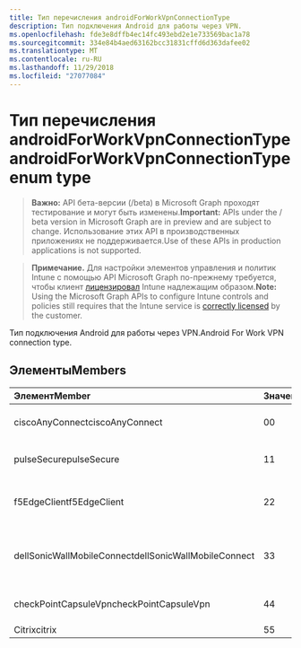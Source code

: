 ```yaml
---
title: Тип перечисления androidForWorkVpnConnectionType
description: Тип подключения Android для работы через VPN.
ms.openlocfilehash: fde3e8dffb4ec14fc493ebd2e1e733569bac1a78
ms.sourcegitcommit: 334e84b4aed63162bcc31831cffd6d363dafee02
ms.translationtype: MT
ms.contentlocale: ru-RU
ms.lasthandoff: 11/29/2018
ms.locfileid: "27077084"
---
```

# <a name="androidforworkvpnconnectiontype-enum-type"></a><span data-ttu-id="2e511-103">Тип перечисления androidForWorkVpnConnectionType</span><span class="sxs-lookup"><span data-stu-id="2e511-103">androidForWorkVpnConnectionType enum type</span></span>

> <span data-ttu-id="2e511-104">**Важно:** API бета-версии (/beta) в Microsoft Graph проходят тестирование и могут быть изменены.</span><span class="sxs-lookup"><span data-stu-id="2e511-104">**Important:** APIs under the / beta version in Microsoft Graph are in preview and are subject to change.</span></span> <span data-ttu-id="2e511-105">Использование этих API в производственных приложениях не поддерживается.</span><span class="sxs-lookup"><span data-stu-id="2e511-105">Use of these APIs in production applications is not supported.</span></span>

> <span data-ttu-id="2e511-106">**Примечание.** Для настройки элементов управления и политик Intune с помощью API Microsoft Graph по-прежнему требуется, чтобы клиент [лицензировал](https://go.microsoft.com/fwlink/?linkid=839381) Intune надлежащим образом.</span><span class="sxs-lookup"><span data-stu-id="2e511-106">**Note:** Using the Microsoft Graph APIs to configure Intune controls and policies still requires that the Intune service is [correctly licensed](https://go.microsoft.com/fwlink/?linkid=839381) by the customer.</span></span>

<span data-ttu-id="2e511-107">Тип подключения Android для работы через VPN.</span><span class="sxs-lookup"><span data-stu-id="2e511-107">Android For Work VPN connection type.</span></span>
## <a name="members"></a><span data-ttu-id="2e511-108">Элементы</span><span class="sxs-lookup"><span data-stu-id="2e511-108">Members</span></span>
|<span data-ttu-id="2e511-109">Элемент</span><span class="sxs-lookup"><span data-stu-id="2e511-109">Member</span></span>|<span data-ttu-id="2e511-110">Значение</span><span class="sxs-lookup"><span data-stu-id="2e511-110">Value</span></span>|<span data-ttu-id="2e511-111">Description</span><span class="sxs-lookup"><span data-stu-id="2e511-111">Description</span></span>|
|:---|:---|:---|
|<span data-ttu-id="2e511-112">ciscoAnyConnect</span><span class="sxs-lookup"><span data-stu-id="2e511-112">ciscoAnyConnect</span></span>|<span data-ttu-id="2e511-113">0</span><span class="sxs-lookup"><span data-stu-id="2e511-113">0</span></span>|<span data-ttu-id="2e511-114">Cisco AnyConnect.</span><span class="sxs-lookup"><span data-stu-id="2e511-114">Cisco AnyConnect.</span></span>|
|<span data-ttu-id="2e511-115">pulseSecure</span><span class="sxs-lookup"><span data-stu-id="2e511-115">pulseSecure</span></span>|<span data-ttu-id="2e511-116">1</span><span class="sxs-lookup"><span data-stu-id="2e511-116">1</span></span>|<span data-ttu-id="2e511-117">Обеспечение безопасной Pulse.</span><span class="sxs-lookup"><span data-stu-id="2e511-117">Pulse Secure.</span></span>|
|<span data-ttu-id="2e511-118">f5EdgeClient</span><span class="sxs-lookup"><span data-stu-id="2e511-118">f5EdgeClient</span></span>|<span data-ttu-id="2e511-119">2</span><span class="sxs-lookup"><span data-stu-id="2e511-119">2</span></span>|<span data-ttu-id="2e511-120">F5 Клиент пограничного сервера.</span><span class="sxs-lookup"><span data-stu-id="2e511-120">F5 Edge Client.</span></span>|
|<span data-ttu-id="2e511-121">dellSonicWallMobileConnect</span><span class="sxs-lookup"><span data-stu-id="2e511-121">dellSonicWallMobileConnect</span></span>|<span data-ttu-id="2e511-122">3</span><span class="sxs-lookup"><span data-stu-id="2e511-122">3</span></span>|<span data-ttu-id="2e511-123">Подключение мобильного устройства SonicWALL Dell.</span><span class="sxs-lookup"><span data-stu-id="2e511-123">Dell SonicWALL Mobile Connection.</span></span>|
|<span data-ttu-id="2e511-124">checkPointCapsuleVpn</span><span class="sxs-lookup"><span data-stu-id="2e511-124">checkPointCapsuleVpn</span></span>|<span data-ttu-id="2e511-125">4</span><span class="sxs-lookup"><span data-stu-id="2e511-125">4</span></span>|<span data-ttu-id="2e511-126">Проверьте точку капсула VPN.</span><span class="sxs-lookup"><span data-stu-id="2e511-126">Check Point Capsule VPN.</span></span>|
|<span data-ttu-id="2e511-127">Citrix</span><span class="sxs-lookup"><span data-stu-id="2e511-127">citrix</span></span>|<span data-ttu-id="2e511-128">5</span><span class="sxs-lookup"><span data-stu-id="2e511-128">5</span></span>|<span data-ttu-id="2e511-129">Citrix</span><span class="sxs-lookup"><span data-stu-id="2e511-129">Citrix</span></span>|





